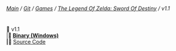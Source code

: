 ﻿###### [Main](https://pikakid98.github.io) / [Git](https://git-pikakid98.github.io) / [Games](https://pikakid98.github.io/games) / [The Legend Of Zelda: Sword Of Destiny](https://pikakid98.github.io/games/the-legend-of-zelda-sword-of-destiny) / v1.1
<h1></h1>

📂 v1.1
\
|____📄 [Binary (Windows)](https://github.com/Git-Pikakid98/the-legend-of-zelda-sword-of-destiny/releases/download/v1.1/The.Legend.Of.Zelda.Sword.Of.Destiny.v1.1.7z)
\
|____📄 [Source Code](https://github.com/Git-Pikakid98/the-legend-of-zelda-sword-of-destiny/releases/download/archive/refs/tags/v1.1.zip)
